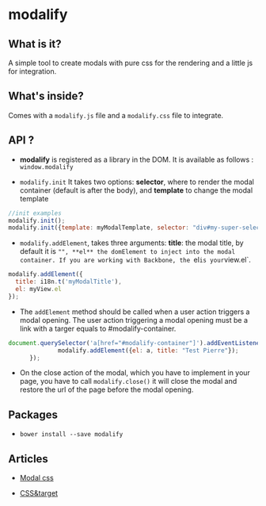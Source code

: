 modalify
=========

## What is it?

A simple tool to create modals with pure css for the rendering and a little js for integration.

## What's inside?

Comes with a ``modalify.js`` file and a `modalify.css` file to integrate.

## API ?

- **modalify** is registered as a library in the DOM. It is available as follows : `window.modalify`

- `modalify.init`
It takes two options: **selector**, where to render the modal container (default is after the body), and **template** to change the 
modal template

```javascript
//init examples
modalify.init();
modalify.init({template: myModalTemplate, selector: "div#my-super-selector"});
```

- `modalify.addElement`, takes three arguments: **title**: the modal title, by default it is `"", **el** the domElement to inject into the modal container. If you are working with Backbone, the `el` is your `view.el`.

```javascript
modalify.addElement({
  title: i18n.t('myModalTitle'),
  el: myView.el
});
```
- The `addElement` method should be called when a user action triggers a modal opening. The user action triggering a modal opening must be a link with a targer equals to #modalify-container.
```javascript
document.querySelector('a[href="#modalify-container"]').addEventListener('click', function(event){
              modalify.addElement({el: a, title: "Test Pierre"});
      });
```
- On the close action of the modal, which you have to implement in your page, you have to call `modalify.close()` it will close the modal and restore the url of the page before the modal opening.

## Packages
- `bower install --save modalify`

## Articles

- [Modal css](http://codepen.io/maccadb7/pen/nbHEg)

- [CSS&target](http://css-tricks.com/on-target/)
